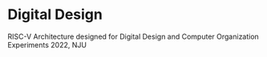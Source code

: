 # Digital Design

RISC-V Architecture designed for Digital Design and Computer Organization Experiments 2022, NJU 
